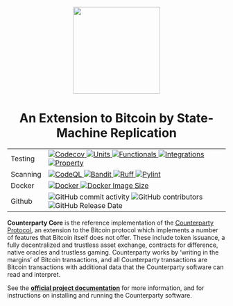 <br />
<div align="center"><a href="https://www.counterparty.io/"><img src="https://www.counterparty.io/images/xcp.svg" width="200"></a></div>

<h1 align="center">
  An Extension to Bitcoin by State-Machine Replication
</h1>

<div align="center">
<table>
<tr>
    <td>Testing</td>
    <td>
        <a target="_blank" rel="noopener noreferrer" href="https://codecov.io/gh/CounterpartyXCP/counterparty-core" >
            <img src="https://codecov.io/gh/CounterpartyXCP/counterparty-core/graph/badge.svg?token=Qj8WFBsXmm"  alt="Codecov" style="max-width: 100%;"/>
        </a>
        <a target="_blank" rel="noopener noreferrer" href="https://github.com/CounterpartyXCP/counterparty-core/actions">
            <img alt="Units" src="https://img.shields.io/badge/Units-passing-green?logo=GitHub&color=%2330C653">
        </a>
        <a target="_blank" rel="noopener noreferrer" href="https://github.com/CounterpartyXCP/counterparty-core/actions">
            <img alt="Functionals" src="https://img.shields.io/badge/Functionals-passing-green?logo=GitHub&color=%2330C653">
        </a>
        <a target="_blank" rel="noopener noreferrer" href="https://github.com/CounterpartyXCP/counterparty-core/actions">
            <img alt="Integrations" src="https://img.shields.io/badge/Integrations-passing-green?logo=GitHub&color=%2330C653">
        </a>
        <a target="_blank" rel="noopener noreferrer" href="https://github.com/CounterpartyXCP/counterparty-core/actions">
            <img alt="Property" src="https://img.shields.io/badge/Property-passing-green?logo=GitHub&color=%2330C653">
        </a>
    </td>
</tr>
<tr>
    <td>Scanning</td>
    <td>
        <a target="_blank" rel="noopener noreferrer" href="https://github.com/CounterpartyXCP/counterparty-core/actions">
            <img alt="CodeQL" src="https://img.shields.io/badge/CodeQL-ok-green?color=%2330C653">
        </a>
        <a target="_blank" rel="noopener noreferrer" href="https://github.com/CounterpartyXCP/counterparty-core/actions">
            <img alt="Bandit" src="https://img.shields.io/badge/Bandit-ok-green?color=%2330C653">
        </a>
        <a target="_blank" rel="noopener noreferrer" href="https://github.com/CounterpartyXCP/counterparty-core/actions">
            <img alt="Ruff" src="https://img.shields.io/badge/Ruff-ok-green?color=%2330C653">
        </a>
        <a target="_blank" rel="noopener noreferrer" href="https://github.com/CounterpartyXCP/counterparty-core/actions">
            <img alt="Pylint" src="https://img.shields.io/badge/Pylint-ok-green?color=%2330C653">
        </a>
    </td>
</tr>
<tr>
    <td>Docker</td>
    <td>
        <a target="_blank" rel="noopener noreferrer" href="https://github.com/CounterpartyXCP/counterparty-core/actions/workflows/docker.yml/badge.svg">
            <img src="https://github.com/CounterpartyXCP/counterparty-core/actions/workflows/docker.yml/badge.svg" alt="Docker" style="max-width: 100%;">
        </a>
        <a target="_blank" rel="noopener noreferrer" href="https://hub.docker.com/r/counterparty/counterparty"><img alt="Docker Image Size" src="https://img.shields.io/docker/image-size/counterparty/counterparty" style="max-width: 100%;"></a>
    </td>
</tr>
<tr>
    <td>Github</td>
    <td>
        <img alt="GitHub commit activity" src="https://img.shields.io/github/commit-activity/t/CounterpartyXCP/counterparty-core">
        <img alt="GitHub contributors" src="https://img.shields.io/github/contributors/CounterpartyXCP/counterparty-core">
        <img alt="GitHub Release Date" src="https://img.shields.io/github/release-date/CounterpartyXCP/counterparty-core">
    </td>
</tr>
</table>
</div>


**Counterparty Core** is the reference implementation of the [Counterparty Protocol](https://counterparty.io), an extension to the Bitcoin protocol which implements a number of features that Bitcoin itself does not offer. These include token issuance, a fully decentralized and trustless asset exchange, contracts for difference, native oracles and trustless gaming. Counterparty works by ‘writing in the margins’ of Bitcoin transactions, and all Counterparty transactions are Bitcoin transactions with additional data that the Counterparty software can read and interpret.

See the **[official project documentation](http://docs.counterparty.io)** for more information, and for instructions on installing and running the Counterparty software.
